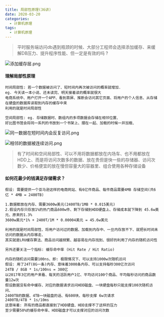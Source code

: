 ```yaml
---
title: 局部性原理(36讲)
date: 2020-03-20
categories:
  - 计算机原理
tags:
  - 计算机原理
---
```

> 平时服务端访问db遇到瓶颈的时候、大部分工程师会选择添加缓存、来缓解DB压力、提升程序性能、但一定是有效的吗 ?

![添加缓存层.png](https://upload-images.jianshu.io/upload_images/14027542-a6decbd56530e742.png?imageMogr2/auto-orient/strip%7CimageView2/2/w/1240)


#### 理解局部性原理
```
时间局部性: 若一个数据被访问了、短时间内再次被访问的概率就增加. 
eg. 今天读一本小说、还未读完、明天接着读的概率就很大
电商系统中、用户打开一个APP、看到首屏、推断会访问其它页面、将用户的个人信息、从存储在硬盘的数据库读取到内存的缓存中来
利用的就是时间局部性

空间局部性: eg. 存储数据时、数组内的多项数据会存储在相邻位置、
好比图书馆会将同一系列的书放到一个书架上、摆在一起、加载的时候一并加载、
```
![同一数据在短时间内会反复访问.png](https://upload-images.jianshu.io/upload_images/14027542-99bf7bdef7b5865d.png?imageMogr2/auto-orient/strip%7CimageView2/2/w/1240)

![相邻的数据被连续访问.png](https://upload-images.jianshu.io/upload_images/14027542-95a6a3adbe0eaed6.png?imageMogr2/auto-orient/strip%7CimageView2/2/w/1240)

> 有了时间和空间局部性、可以不用将数据都放在内场车、也不用都放在HDD上、而是将访问次数多的数据、放在贵但是快一些的存储器、访问次数少、价格便宜的放在慢但容量大的容器里、组合使用各种存储设备

#### 如何花最少的钱满足存储需求？
```
假设: 需要提供一个亚马逊这样的电商网站、有6亿件商品、每件商品需要4MB 存储空间(共6亿 * 4MB = 2400TB)

1.数据都放在内存、需要3600w美元(2400TB/1MB * 0.015美元)
2.假设内存只存放1%的热门商品600w件、剩下存储到HDD硬盘上、存储成本就下降到 45.6w美元、原来的1.3%
3600w美元*1% + 2400T/1M * 0.00004美元 = 45.6w美元

利用的就是时间局部性、将用户访问过的数据、加载到内存中、一旦内存放不下、就把长时间未访问的数据从内存移走、
其实就是LRU缓存算法、商品访问越频繁、越容易在内存找到、很好的利用了内存的随机访问性

另外还要关注一个指标: 缓存命中率 (Hit Rate / Hit Ratio)

内存的随机访问需要100ns、即: 极限情况下、可以支持1000w次随机访问
假设: 用了24T(8G一条)内存、意味着3000条内存、可以支持每秒300亿次访问
24TB / 8GB * 1s/100ns = 300亿
以2017年3亿的用户来看、每天的活跃用户1亿、平均访问100个商品、平均每秒访问的商品数量12w次 
假设数据没有命中缓存、对应的数据请求访问HDD磁盘、一块硬盘每秒只能支撑100次随机访问、
2400TB的数据、4TB一块磁盘的话、有600块、每秒支撑 6w次请求
2400TB/4TB * 1s/10ms 
这意味着: 所有的商品都直接到了HDD硬盘、HDD支撑不了这样的压力
至少需要50%的缓存命中率、HDD磁盘才可以支撑对应的访问次数

```
